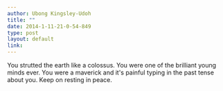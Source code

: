```yaml
---
author: Ubong Kingsley-Udoh
title: ""
date: 2014-1-11-21-0-54-849
type: post
layout: default
link: 
---
```

You strutted the earth like a colossus. You were one of the brilliant young minds ever. You were a maverick and it's painful typing in the past tense about you. Keep on resting in peace.